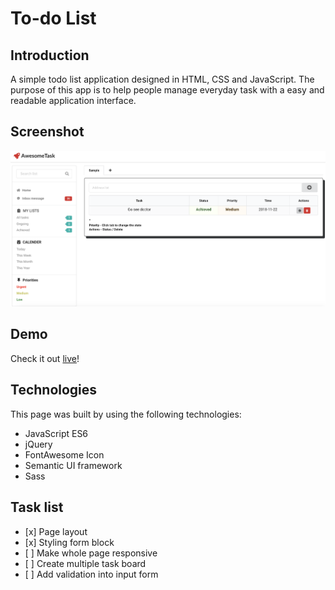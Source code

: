 # To-do List

## Introduction
A simple todo list application designed in HTML, CSS and JavaScript.
The purpose of this app is to help people manage everyday task with a easy and readable application interface.

## Screenshot

![screenshot](/src/img/TodoList.png) 

## Demo

Check it out [live](https://trnet4334.github.io/ToDoList/)!

## Technologies
   
This page was built by using the following technologies: 

* JavaScript ES6
* jQuery
* FontAwesome Icon
* Semantic UI framework
* Sass

## Task list

- \[x] Page layout
- \[x] Styling form block
- \[ ] Make whole page responsive
- \[ ] Create multiple task board
- \[ ] Add validation into input form